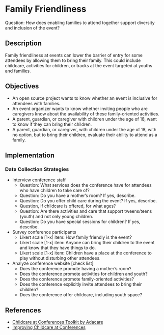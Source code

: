 # Family Friendliness

Question: How does enabling families to attend together support diversity and inclusion of the event?


## Description

Family friendliness at events can lower the barrier of entry for some attendees by allowing them to bring their family. This could include childcare, activities for children, or tracks at the event targeted at youths and families.


## Objectives

- An open source project wants to know whether an event is inclusive for attendees with families.
- An event organizer wants to know whether inviting people who are caregivers know about the availability of these family-oriented activities.
- A parent, guardian, or caregiver with children under the age of 18, want to know if they can bring their children.
- A parent, guardian, or caregiver, with children under the age of 18, with no option, but to bring their children, evaluate their ability to attend as a family.

## Implementation 

### Data Collection Strategies
- Interview conference staff
  - Question: What services does the conference have for attendees who have children to take care of?
  - Question: Do you have a mother’s room? If yes, describe.
  - Question: Do you offer child care during the event? If yes, describe.
  - Question, If childcare is offered, for what ages?
  - Question: Are there activities and care that support tweens/teens (youth) and not only young children.
  - Question: Do you have special sessions for children? If yes, describe.
- Survey conference participants
  - Likert scale [1-x] item: How family friendly is the event?
  - Likert scale [1-x] item: Anyone can bring their children to the event and know that they have things to do.
  - Likert scale [1-x] item: Children have a place at the conference to play without disturbing other attendees.
- Analyze conference website [check list]
  - Does the conference promote having a mother’s room?
  - Does the conference promote activities for children and youth?
  - Does the conference promote family-oriented activities?
  - Does the conference explicitly invite attendees to bring their children?
  - Does the conference offer childcare, including youth space?

## References
- [Childcare at Conferences Toolkit by Adacare](https://adacamp.org/adacamp-toolkit/childcare/)
- [Improving Childcare at Conferences](https://open.nytimes.com/what-if-child-care-were-as-standard-as-coffee-at-tech-conferences-568c5fba028e)

